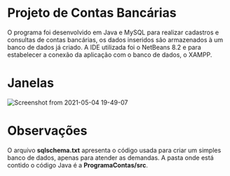 # Projeto de Contas Bancárias
O programa foi desenvolvido em Java e MySQL para realizar cadastros e consultas de contas bancárias, os dados inseridos são armazenados à um banco de dados já criado. A IDE utilizada foi o NetBeans 8.2 e para estabelecer a conexão da aplicação com o banco de dados, o XAMPP.

# Janelas
![Screenshot from 2021-05-04 19-49-07](https://user-images.githubusercontent.com/55068969/117079288-da183180-ad11-11eb-9d5a-975d38e66136.png)

# Observações
O arquivo **sqlschema.txt** apresenta o código usada para criar um simples banco de dados, apenas para atender as demandas.
A pasta onde está contido o código Java é a **ProgramaContas/src**.
